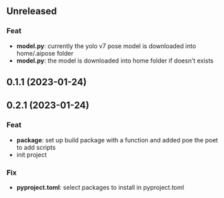 ## Unreleased

### Feat

- **model.py**: currently the yolo v7 pose model is downloaded into home/.aipose folder
- **model.py**: the model is downloaded into home folder if doesn't exists

## 0.1.1 (2023-01-24)

## 0.2.1 (2023-01-24)

### Feat

- **package**: set up build package with a function and added poe the poet to add scripts
- init project

### Fix

- **pyproject.toml**: select packages to install in pyproject.toml
